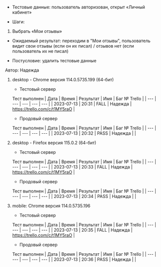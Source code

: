 * Тестовые данные: пользователь авторизован, открыт «Личный кабинет»

* Шаги:
1.	Выбрать «Мои отзывы»

* Ожидаемый результат: переходим в "Мои отзывы", пользователь видит свои отзывы (если он их писал) / отзывов нет (если пользователь их не писал)

* Постусловие: удалить тестовые данные

Автор: Надежда

1) desktop - Chrome версия 114.0.5735.199 (64-бит)

	* Тестовый сервер 

	Тест выполнен
	| Дата | Время | Результат | Имя | Баг № Trello |
	| --- | --- | --- | --- | --- |
	| 2023-07-13 | 20:31 | FALL | Надежда | https://trello.com/c/t1MY5raO | 

	* Продовый сервер

	Тест выполнен
	| Дата | Время | Результат | Имя | Баг № Trello |
	| --- | --- | --- | --- | --- |
	| 2023-07-13 | 20:32 | PASS | Надежда |  | 

2) desktop - Firefox версия 115.0.2 (64-бит)

	* Тестовый сервер 

	Тест выполнен
	| Дата | Время | Результат | Имя | Баг № Trello |
	| --- | --- | --- | --- | --- |
	| 2023-07-13 | 20:33 | FALL | Надежда | https://trello.com/c/t1MY5raO | 

	* Продовый сервер 

	Тест выполнен
	| Дата | Время | Результат | Имя | Баг № Trello |
	| --- | --- | --- | --- | --- |
	| 2023-07-13 | 20:34 | PASS | Надежда |  | 

3) mobile: Chrome версия 114.0.5735.196

	* Тестовый сервер 

	Тест выполнен
	| Дата | Время | Результат | Имя | Баг № Trello |
	| --- | --- | --- | --- | --- |
	| 2023-07-13 | 20:35 | FALL | Надежда | https://trello.com/c/t1MY5raO | 

	* Продовый сервер 

	Тест выполнен
	| Дата | Время | Результат | Имя | Баг № Trello |
	| --- | --- | --- | --- | --- |
	| 2023-07-13 | 20:36 | PASS | Надежда |  | 